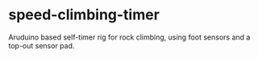 # speed-climbing-timer
Aruduino based self-timer rig for rock climbing, using foot sensors and a top-out sensor pad.
